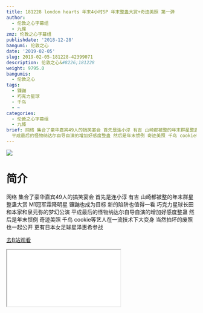 ```yaml
---
title: 181228 london hearts 年末4小时SP 年末整蛊大赏+奇迹美照 第一弹
author:
  - 伦敦之心字幕组
  - 九條
zmz: 伦敦之心字幕组
publishdate: '2018-12-28'
bangumi: 伦敦之心
date: '2019-02-05'
slug: 2019-02-05-181228-42399071
description: 伦敦之心&#8226;181228
weight: 9795.0
bangumis:
  - 伦敦之心
tags:
  - 镰鼬
  - 巧克力星球
  - 千鸟
  - ~
categories:
  - 伦敦之心字幕组
  - 九條
brief: 网络 集合了豪华嘉宾49人的搞笑宴会 首先是连小淳 有吉 山崎都被整的年末群星整蛊大赏 M1冠军霜降明星 镰鼬也成为目标 新的陷阱也值得一看 巧克力星球长田和本家和泉元弥的梦幻公演
  平成最后的怪物纳达尔自导自演的增加好感度整蛊 然后是年末惯例 奇迹美照 千鸟 cookie等艺人在一流技术下大变身 当然拍坏的废照也一起公开 更有日本女足球星泽惠希参战
---
```

![](https://i.imgur.com/SH1Titc.jpg)
# 简介  
网络
集合了豪华嘉宾49人的搞笑宴会 首先是连小淳 有吉 山崎都被整的年末群星整蛊大赏 M1冠军霜降明星 镰鼬也成为目标 新的陷阱也值得一看 巧克力星球长田和本家和泉元弥的梦幻公演 平成最后的怪物纳达尔自导自演的增加好感度整蛊 
然后是年末惯例 奇迹美照  千鸟 cookie等艺人在一流技术下大变身 当然拍坏的废照也一起公开 更有日本女足球星泽惠希参战  

[去B站观看](https://www.bilibili.com/video/av42399071/)
<div class ="resp-container"><iframe class="testiframe" src="//player.bilibili.com/player.html?aid=42399071"", scrolling="no", allowfullscreen="true" > </iframe></div> 
